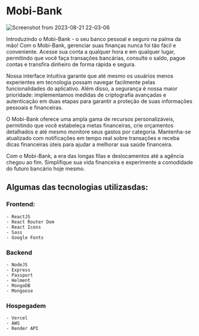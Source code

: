 # Mobi-Bank

![Screenshot from 2023-08-21 22-03-06](https://github.com/wal-wizard/Mobi-Bank/assets/82295321/59a111ea-7d89-4303-bb05-b4e5dc31ced5)


Introduzindo o Mobi-Bank - o seu banco pessoal e seguro na palma da mão! Com o Mobi-Bank, gerenciar suas finanças nunca foi tão fácil e conveniente. Acesse sua conta a qualquer hora e em qualquer lugar, permitindo que você faça transações bancárias, consulte o saldo, pague contas e transfira dinheiro de forma rápida e segura.

Nossa interface intuitiva garante que até mesmo os usuários menos experientes em tecnologia possam navegar facilmente pelas funcionalidades do aplicativo. Além disso, a segurança é nossa maior prioridade: implementamos medidas de criptografia avançadas e autenticação em duas etapas para garantir a proteção de suas informações pessoais e financeiras.

O Mobi-Bank oferece uma ampla gama de recursos personalizáveis, permitindo que você estabeleça metas financeiras, crie orçamentos detalhados e até mesmo monitore seus gastos por categoria. Mantenha-se atualizado com notificações em tempo real sobre transações e receba dicas financeiras úteis para ajudar a melhorar sua saúde financeira.

Com o Mobi-Bank, a era das longas filas e deslocamentos até a agência chegou ao fim. Simplifique sua vida financeira e experimente a comodidade do futuro bancário hoje mesmo.

## Algumas das tecnologias utilizasdas:

### Frontend:  
    - ReactJS
    - React Router Dom
    - React Icons 
    - Sass
    - Google Fonts
    
### Backend 
    - NodeJS
    - Express
    - Passport 
    - Helment 
    - MongoDB
    - Mongoose

### Hospegadem
    - Vercel
    - AWS
    - Render API
